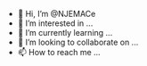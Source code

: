 - 👋 Hi, I’m @NJEMACe
- 👀 I’m interested in ...
- 🌱 I’m currently learning ...
- 💞️ I’m looking to collaborate on ...
- 📫 How to reach me ...

<!---
NJEMACe/NJEMACe is a ✨ special ✨ repository because its `README.md` (this file) appears on your GitHub profile.
You can click the Preview link to take a look at your changes.
--->
